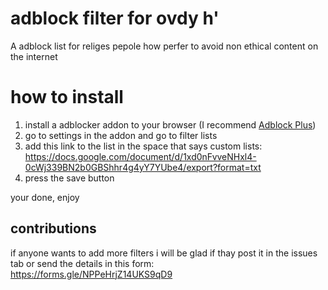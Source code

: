 # adblock filter for ovdy h'
A adblock list for religes pepole how perfer to avoid non ethical content on the internet




# how to install
1. install a adblocker addon to your browser (I recommend [Adblock Plus](https://adblockplus.org/))
2. go to settings in the addon and go to filter lists
3. add this link to the list in the space that says custom lists:                            
https://docs.google.com/document/d/1xd0nFvveNHxl4-0cWj339BN2b0GBShhr4g4yY7YUbe4/export?format=txt
4. press the save button

your done, 
enjoy


## contributions
if anyone wants to add more filters i will be glad if thay post it in the issues tab or send the details in this form:                         
https://forms.gle/NPPeHrjZ14UKS9qD9
